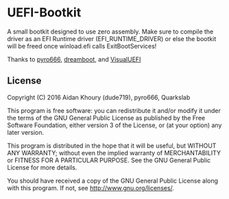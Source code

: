 # UEFI-Bootkit

A small bootkit designed to use zero assembly. Make sure to compile the driver as an EFI Runtime driver (EFI_RUNTIME_DRIVER) or else the bootkit will be freed once winload.efi calls ExitBootServices!

Thanks to [pyro666](https://github.com/Pyro666), [dreamboot](https://github.com/quarkslab/dreamboot), and [VisualUEFI](https://github.com/ionescu007/VisualUefi)


## License
Copyright (C) 2016 Aidan Khoury (dude719), pyro666, Quarkslab

This program is free software: you can redistribute it and/or modify
it under the terms of the GNU General Public License as published by
the Free Software Foundation, either version 3 of the License, or
(at your option) any later version.

This program is distributed in the hope that it will be useful,
but WITHOUT ANY WARRANTY; without even the implied warranty of
MERCHANTABILITY or FITNESS FOR A PARTICULAR PURPOSE.  See the
GNU General Public License for more details.

You should have received a copy of the GNU General Public License
along with this program.  If not, see <http://www.gnu.org/licenses/>.
